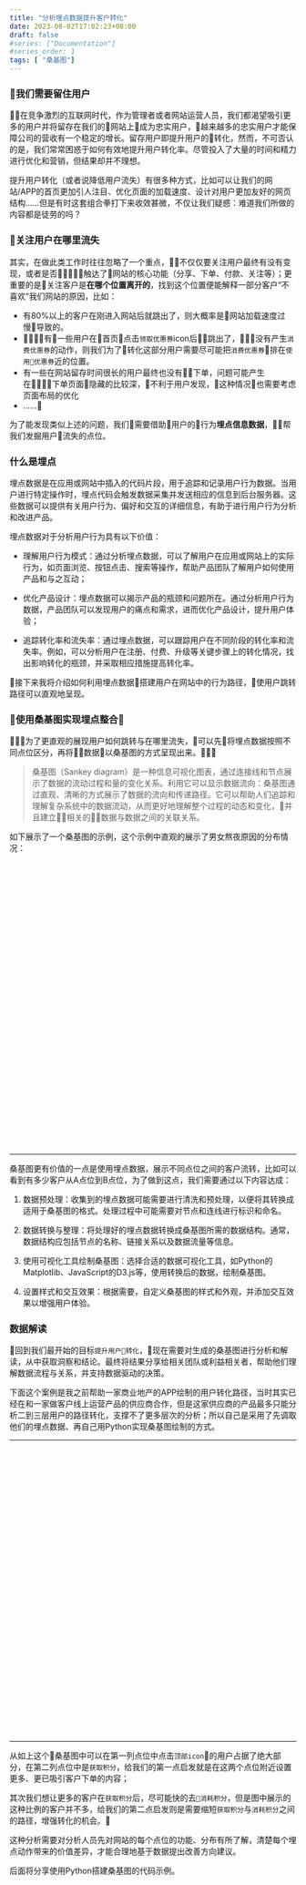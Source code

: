 ```yaml
---
title: "分析埋点数据提升客户转化"
date: 2023-08-02T17:02:23+08:00
draft: false
#series: ["Documentation"]
#series_order: 1
tags: [ "桑基图"]
---
```




### 我们需要留住用户
在竞争激烈的互联网时代，作为管理者或者网站运营人员，我们都渴望吸引更多的用户并将留存在我们的网站上成为忠实用户，越来越多的忠实用户才能保障公司的营收有一个稳定的增长。留存用户即提升用户的转化，然而，不可否认的是，我们常常困惑于如何有效地提升用户转化率。尽管投入了大量的时间和精力进行优化和营销，但结果却并不理想。

提升用户转化（或者说降低用户流失）有很多种方式，比如可以让我们的网站/APP的首页更加引人注目、优化页面的加载速度、设计对用户更加友好的网页结构……但是有时这套组合拳打下来收效甚微，不仅让我们疑惑：难道我们所做的内容都是徒劳的吗？

### 关注用户在哪里流失
其实，在做此类工作时往往忽略了一个重点，不仅仅要关注用户最终有没有变现，或者是否触达了网站的核心功能（分享、下单、付款、关注等）；更重要的是关注客户是**在哪个位置离开的**，找到这个位置便能解释一部分客户“不喜欢”我们网站的原因，比如：
- 有80%以上的客户在刚进入网站后就跳出了，则大概率是网站加载速度过慢导致的。
- 有一些用户在首页点击`领取优惠券`icon后跳出了，没有产生`消费优惠券`的动作，则我们为了转化这部分用户需要尽可能把`消费优惠券`排在`使用优惠券`近的位置。
- 有一些在网站留存时间很长的用户最终也没有下单，问题可能产生在下单页面隐藏的比较深，不利于用户发现，这种情况也需要考虑页面布局的优化
- ……

为了能发现类似上述的问题，我们需要借助用户的行为**埋点信息数据**，帮我们发掘用户流失的点位。

### 什么是埋点
埋点数据是在应用或网站中插入的代码片段，用于追踪和记录用户行为数据。当用户进行特定操作时，埋点代码会触发数据采集并发送相应的信息到后台服务器。这些数据可以提供有关用户行为、偏好和交互的详细信息，有助于进行用户行为分析和改进产品。

埋点数据对于分析用户行为具有以下价值：
- 理解用户行为模式：通过分析埋点数据，可以了解用户在应用或网站上的实际行为，如页面浏览、按钮点击、搜索等操作，帮助产品团队了解用户如何使用产品和与之互动；

- 优化产品设计：埋点数据可以揭示产品的瓶颈和问题所在。通过分析用户行为数据，产品团队可以发现用户的痛点和需求，进而优化产品设计，提升用户体验；

- 追踪转化率和流失率：通过埋点数据，可以跟踪用户在不同阶段的转化率和流失率。例如，可以分析用户在注册、付费、升级等关键步骤上的转化情况，找出影响转化的瓶颈，并采取相应措施提高转化率。

接下来我将介绍如何利用埋点数据搭建用户在网站中的行为路径，使用户跳转路径可以直观地呈现。

### 使用桑基图实现埋点整合
为了更直观的展现用户如何跳转与在哪里流失，可以先将埋点数据按照不同点位区分，再将数据以桑基图的方式呈现出来。

>桑基图（Sankey diagram）是一种信息可视化图表，通过连接线和节点展示了数据的流动过程和量的变化关系。利用它可以显示数据流向：桑基图通过直观、清晰的方式展示了数据的流向和传递路径。它可以帮助人们追踪和理解复杂系统中的数据流动，从而更好地理解整个过程的动态和变化，并且建立相关的数据与数据之间的关联关系。

如下展示了一个桑基图的示例，这个示例中直观的展示了男女熬夜原因的分布情况：



<!DOCTYPE html>
<html>
<head>
    <meta charset="UTF-8">
    <title>Awesome-pyecharts</title>
            <script type="text/javascript" src="https://assets.pyecharts.org/assets/echarts.min.js"></script>

</head>
<body>
    <div id="dc34b65ff4f8476bb4ffb2dee9ff44d3" class="chart-container" style="width:900px; height:500px;"></div>
    <script>
        var chart_dc34b65ff4f8476bb4ffb2dee9ff44d3 = echarts.init(
            document.getElementById('dc34b65ff4f8476bb4ffb2dee9ff44d3'), 'white', {renderer: 'canvas'});
        var option_dc34b65ff4f8476bb4ffb2dee9ff44d3 = {
    "animation": true,
    "animationThreshold": 2000,
    "animationDuration": 1000,
    "animationEasing": "cubicOut",
    "animationDelay": 0,
    "animationDurationUpdate": 300,
    "animationEasingUpdate": "cubicOut",
    "animationDelayUpdate": 0,
    "color": [
        "#c23531",
        "#2f4554",
        "#61a0a8",
        "#d48265",
        "#749f83",
        "#ca8622",
        "#bda29a",
        "#6e7074",
        "#546570",
        "#c4ccd3",
        "#f05b72",
        "#ef5b9c",
        "#f47920",
        "#905a3d",
        "#fab27b",
        "#2a5caa",
        "#444693",
        "#726930",
        "#b2d235",
        "#6d8346",
        "#ac6767",
        "#1d953f",
        "#6950a1",
        "#918597"
    ],
    "series": [
        {
            "type": "sankey",
            "data": [
                {
                    "name": "\u7537"
                },
                {
                    "name": "\u5973"
                },
                {
                    "name": "\u6253\u6e38\u620f"
                },
                {
                    "name": "\u52a0\u73ed"
                },
                {
                    "name": "\u770b\u5267"
                }
            ],
            "links": [
                {
                    "source": "\u7537",
                    "target": "\u6253\u6e38\u620f",
                    "value": 57
                },
                {
                    "source": "\u7537",
                    "target": "\u52a0\u73ed",
                    "value": 13
                },
                {
                    "source": "\u7537",
                    "target": "\u770b\u5267",
                    "value": 30
                },
                {
                    "source": "\u5973",
                    "target": "\u6253\u6e38\u620f",
                    "value": 33
                },
                {
                    "source": "\u5973",
                    "target": "\u52a0\u73ed",
                    "value": 5
                },
                {
                    "source": "\u5973",
                    "target": "\u770b\u5267",
                    "value": 62
                }
            ],
            "left": "5%",
            "top": "5%",
            "right": "20%",
            "bottom": "5%",
            "nodeWidth": 20,
            "nodeGap": 30,
            "nodeAlign": "justify",
            "layoutIteration": 32,
            "orient": "horizontal",
            "draggable": true,
            "focusNodeAdjacency": false,
            "label": {
                "show": true,
                "position": "right",
                "margin": 8
            },
            "lineStyle": {
                "show": true,
                "width": 1,
                "opacity": 0.3,
                "curveness": 0.5,
                "type": "solid",
                "color": "source"
            }
        }
    ],
    "legend": [
        {
            "data": [
                ""
            ],
            "selected": {
                "": true
            },
            "show": true,
            "padding": 5,
            "itemGap": 10,
            "itemWidth": 25,
            "itemHeight": 14
        }
    ],
    "tooltip": {
        "show": true,
        "trigger": "item",
        "triggerOn": "mousemove|click",
        "axisPointer": {
            "type": "line"
        },
        "showContent": true,
        "alwaysShowContent": false,
        "showDelay": 0,
        "hideDelay": 100,
        "textStyle": {
            "fontSize": 14
        },
        "borderWidth": 0,
        "padding": 5
    },
    "title": [
        {
            "text": "\u71ac\u591c\u539f\u56e0\u6851\u57fa\u56fe",
            "padding": 5,
            "itemGap": 10
        }
    ]
};
        chart_dc34b65ff4f8476bb4ffb2dee9ff44d3.setOption(option_dc34b65ff4f8476bb4ffb2dee9ff44d3);
    </script>
</body>
</html>

---

桑基图更有价值的一点是使用埋点数据，展示不同点位之间的客户流转，比如可以看到有多少客户从A点位到B点位，为了做到这点，我们需要通过以下内容达成：
1. 数据预处理：收集到的埋点数据可能需要进行清洗和预处理，以便将其转换成适用于桑基图的格式。处理过程中可能需要对节点和连线进行标识和命名。

2. 数据转换与整理：将处理好的埋点数据转换成桑基图所需的数据结构。通常，数据结构应包括节点的名称、链接关系以及数据流量等信息。

3. 使用可视化工具绘制桑基图：选择合适的数据可视化工具，如Python的Matplotlib、JavaScript的D3.js等，使用转换后的数据，绘制桑基图。

4. 设置样式和交互效果：根据需要，自定义桑基图的样式和外观，并添加交互效果以增强用户体验。

### 数据解读

回到我们最开始的目标`提升用户转化`，现在需要对生成的桑基图进行分析和解读，从中获取洞察和结论。最终将结果分享给相关团队或利益相关者，帮助他们理解数据流程与关系，并支持数据驱动的决策。

下面这个案例是我之前帮助一家商业地产的APP绘制的用户转化路径，当时其实已经在和一家做客户线上运营产品的供应商合作，但是这家供应商的产品最多只能分析二到三层用户的路径转化，支撑不了更多层次的分析；所以自己是采用了先调取他们的埋点数据、再自己用Python实现桑基图绘制的方式。

---
<!DOCTYPE html>
<html>
<head>
    <meta charset="UTF-8">
    <title>Awesome-pyecharts</title>
            <script type="text/javascript" src="https://assets.pyecharts.org/assets/echarts.min.js"></script>

</head>
<body>
    <div id="1b5b864101cb442983391cbd5f62b8f3" class="chart-container" style="width:900px; height:500px;"></div>
    <script>
        var chart_1b5b864101cb442983391cbd5f62b8f3 = echarts.init(
            document.getElementById('1b5b864101cb442983391cbd5f62b8f3'), 'white', {renderer: 'canvas'});
        var option_1b5b864101cb442983391cbd5f62b8f3 = {
    "animation": true,
    "animationThreshold": 2000,
    "animationDuration": 1000,
    "animationEasing": "cubicOut",
    "animationDelay": 0,
    "animationDurationUpdate": 300,
    "animationEasingUpdate": "cubicOut",
    "animationDelayUpdate": 0,
    "color": [
        "#c23531",
        "#2f4554",
        "#61a0a8",
        "#d48265",
        "#749f83",
        "#ca8622",
        "#bda29a",
        "#6e7074",
        "#546570",
        "#c4ccd3",
        "#f05b72",
        "#ef5b9c",
        "#f47920",
        "#905a3d",
        "#fab27b",
        "#2a5caa",
        "#444693",
        "#726930",
        "#b2d235",
        "#6d8346",
        "#ac6767",
        "#1d953f",
        "#6950a1",
        "#918597"
    ],
    "series": [
        {
            "type": "sankey",
            "data": [
                {
                    "name": "\u9996\u9875\u5f39\u7a97"
                },
                {
                    "name": "\u9996\u9875\u4e8c\u697c\u5165\u53e3"
                },
                {
                    "name": "\u9996\u9875banner"
                },
                {
                    "name": "\u9876\u90e8icon"
                },
                {
                    "name": "\u9650\u65f6\u79d2\u6740"
                },
                {
                    "name": "\u7cbe\u9009\u597d\u7269\u63a8\u8350"
                },
                {
                    "name": "\u70ed\u95e8\u5151\u6362\u597d\u793c"
                },
                {
                    "name": "\u670d\u52a1\u7a97icon"
                },
                {
                    "name": "\u5f00\u5c4f"
                },
                {
                    "name": "2_\u626b\u7801"
                },
                {
                    "name": "2_\u83b7\u53d6\u79ef\u5206"
                },
                {
                    "name": "2_\u4e13\u9898\u6d4f\u89c8"
                },
                {
                    "name": "2_\u6d4f\u89c8\u5546\u54c1\u8be6\u60c5\u9875"
                },
                {
                    "name": "2_\u6d88\u8017\u79ef\u5206"
                },
                {
                    "name": "2_push\u63a8\u9001"
                },
                {
                    "name": "2_push点击"
                },
                {
                    "name": "2_\u9886\u53d6\u4f18\u60e0\u5238"
                },
                {
                    "name": "2_\u767b\u5f55"
                },
                {
                    "name": "3_\u8df3\u51fa"
                },
                {
                    "name": "3_\u8d44\u6e90\u4f4d\u70b9\u51fb"
                },
                {
                    "name": "3_push\u63a8\u9001"
                },
                {
                    "name": "3_\u83b7\u53d6\u79ef\u5206"
                },
                {
                    "name": "3_push点击"
                },
                {
                    "name": "3_\u9886\u53d6\u4f18\u60e0\u5238"
                },
                {
                    "name": "3_\u63d0\u4ea4\u8ba2\u5355"
                },
                {
                    "name": "3_\u767b\u5f55"
                },
                {
                    "name": "4_\u8df3\u51fa"
                },
                {
                    "name": "4_\u83b7\u53d6\u79ef\u5206"
                },
                {
                    "name": "4_\u4e13\u9898\u6d4f\u89c8"
                },
                {
                    "name": "4_\u6d4f\u89c8\u5546\u54c1\u8be6\u60c5\u9875"
                },
                {
                    "name": "4_\u6d88\u8017\u79ef\u5206"
                },
                {
                    "name": "4_\u8d44\u6e90\u4f4d\u70b9\u51fb"
                },
                {
                    "name": "4_push\u63a8\u9001"
                },
                {
                    "name": "4_push点击"
                },
                {
                    "name": "4_\u626b\u7801"
                },
                {
                    "name": "4_\u9886\u53d6\u4f18\u60e0\u5238"
                },
                {
                    "name": "4_\u767b\u5f55"
                },
                {
                    "name": "4_\u652f\u4ed8\u8ba2\u5355"
                },
                {
                    "name": "4_\u6838\u9500\u4f18\u60e0\u5238"
                },
                {
                    "name": "5_\u8df3\u51fa"
                },
                {
                    "name": "5_\u8d44\u6e90\u4f4d\u70b9\u51fb"
                },
                {
                    "name": "5_push\u63a8\u9001"
                },
                {
                    "name": "5_\u6d88\u8017\u79ef\u5206"
                },
                {
                    "name": "5_push点击"
                },
                {
                    "name": "5_\u9886\u53d6\u4f18\u60e0\u5238"
                },
                {
                    "name": "5_\u83b7\u53d6\u79ef\u5206"
                },
                {
                    "name": "5_\u6d4f\u89c8\u5546\u54c1\u8be6\u60c5\u9875"
                },
                {
                    "name": "5_\u4e13\u9898\u6d4f\u89c8"
                }
            ],
            "links": [
                {
                    "source": "\u5f00\u5c4f",
                    "target": "2_\u4e13\u9898\u6d4f\u89c8",
                    "value": 4
                },
                {
                    "source": "\u670d\u52a1\u7a97icon",
                    "target": "2_\u6d4f\u89c8\u5546\u54c1\u8be6\u60c5\u9875",
                    "value": 181
                },
                {
                    "source": "\u670d\u52a1\u7a97icon",
                    "target": "2_\u83b7\u53d6\u79ef\u5206",
                    "value": 14
                },
                {
                    "source": "\u670d\u52a1\u7a97icon",
                    "target": "2_\u9886\u53d6\u4f18\u60e0\u5238",
                    "value": 30
                },
                {
                    "source": "\u70ed\u95e8\u5151\u6362\u597d\u793c",
                    "target": "2_\u6d4f\u89c8\u5546\u54c1\u8be6\u60c5\u9875",
                    "value": 43
                },
                {
                    "source": "\u7cbe\u9009\u597d\u7269\u63a8\u8350",
                    "target": "2_\u6d4f\u89c8\u5546\u54c1\u8be6\u60c5\u9875",
                    "value": 44
                },
                {
                    "source": "\u9650\u65f6\u79d2\u6740",
                    "target": "2_\u6d4f\u89c8\u5546\u54c1\u8be6\u60c5\u9875",
                    "value": 15
                },
                {
                    "source": "\u9876\u90e8icon",
                    "target": "2_push点击",
                    "value": 13
                },
                {
                    "source": "\u9876\u90e8icon",
                    "target": "2_push\u63a8\u9001",
                    "value": 141
                },
                {
                    "source": "\u9876\u90e8icon",
                    "target": "2_\u626b\u7801",
                    "value": 12
                },
                {
                    "source": "\u9876\u90e8icon",
                    "target": "2_\u6d4f\u89c8\u5546\u54c1\u8be6\u60c5\u9875",
                    "value": 9
                },
                {
                    "source": "\u9876\u90e8icon",
                    "target": "2_\u6d88\u8017\u79ef\u5206",
                    "value": 37
                },
                {
                    "source": "\u9876\u90e8icon",
                    "target": "2_\u767b\u5f55",
                    "value": 21
                },
                {
                    "source": "\u9876\u90e8icon",
                    "target": "2_\u83b7\u53d6\u79ef\u5206",
                    "value": 637
                },
                {
                    "source": "\u9876\u90e8icon",
                    "target": "2_\u9886\u53d6\u4f18\u60e0\u5238",
                    "value": 5
                },
                {
                    "source": "\u9996\u9875banner",
                    "target": "2_\u6d4f\u89c8\u5546\u54c1\u8be6\u60c5\u9875",
                    "value": 13
                },
                {
                    "source": "\u9996\u9875\u4e8c\u697c\u5165\u53e3",
                    "target": "2_\u4e13\u9898\u6d4f\u89c8",
                    "value": 14
                },
                {
                    "source": "\u9996\u9875\u5f39\u7a97",
                    "target": "2_\u626b\u7801",
                    "value": 6
                },
                {
                    "source": "\u9996\u9875\u5f39\u7a97",
                    "target": "2_\u83b7\u53d6\u79ef\u5206",
                    "value": 14
                },
                {
                    "source": "2_\u4e13\u9898\u6d4f\u89c8",
                    "target": "3_\u8d44\u6e90\u4f4d\u70b9\u51fb",
                    "value": 10
                },
                {
                    "source": "2_\u4e13\u9898\u6d4f\u89c8",
                    "target": "3_\u8df3\u51fa",
                    "value": 8
                },
                {
                    "source": "2_push点击",
                    "target": "3_\u8d44\u6e90\u4f4d\u70b9\u51fb",
                    "value": 13
                },
                {
                    "source": "2_push\u63a8\u9001",
                    "target": "3_push点击",
                    "value": 16
                },
                {
                    "source": "2_push\u63a8\u9001",
                    "target": "3_\u83b7\u53d6\u79ef\u5206",
                    "value": 7
                },
                {
                    "source": "2_push\u63a8\u9001",
                    "target": "3_\u8d44\u6e90\u4f4d\u70b9\u51fb",
                    "value": 106
                },
                {
                    "source": "2_push\u63a8\u9001",
                    "target": "3_\u8df3\u51fa",
                    "value": 12
                },
                {
                    "source": "2_\u626b\u7801",
                    "target": "3_\u83b7\u53d6\u79ef\u5206",
                    "value": 4
                },
                {
                    "source": "2_\u626b\u7801",
                    "target": "3_\u8d44\u6e90\u4f4d\u70b9\u51fb",
                    "value": 8
                },
                {
                    "source": "2_\u626b\u7801",
                    "target": "3_\u8df3\u51fa",
                    "value": 6
                },
                {
                    "source": "2_\u6d4f\u89c8\u5546\u54c1\u8be6\u60c5\u9875",
                    "target": "3_\u63d0\u4ea4\u8ba2\u5355",
                    "value": 16
                },
                {
                    "source": "2_\u6d4f\u89c8\u5546\u54c1\u8be6\u60c5\u9875",
                    "target": "3_\u767b\u5f55",
                    "value": 4
                },
                {
                    "source": "2_\u6d4f\u89c8\u5546\u54c1\u8be6\u60c5\u9875",
                    "target": "3_\u8d44\u6e90\u4f4d\u70b9\u51fb",
                    "value": 240
                },
                {
                    "source": "2_\u6d4f\u89c8\u5546\u54c1\u8be6\u60c5\u9875",
                    "target": "3_\u8df3\u51fa",
                    "value": 22
                },
                {
                    "source": "2_\u6d4f\u89c8\u5546\u54c1\u8be6\u60c5\u9875",
                    "target": "3_\u9886\u53d6\u4f18\u60e0\u5238",
                    "value": 23
                },
                {
                    "source": "2_\u6d88\u8017\u79ef\u5206",
                    "target": "3_push\u63a8\u9001",
                    "value": 6
                },
                {
                    "source": "2_\u6d88\u8017\u79ef\u5206",
                    "target": "3_\u8d44\u6e90\u4f4d\u70b9\u51fb",
                    "value": 20
                },
                {
                    "source": "2_\u6d88\u8017\u79ef\u5206",
                    "target": "3_\u8df3\u51fa",
                    "value": 11
                },
                {
                    "source": "2_\u767b\u5f55",
                    "target": "3_\u8d44\u6e90\u4f4d\u70b9\u51fb",
                    "value": 13
                },
                {
                    "source": "2_\u767b\u5f55",
                    "target": "3_\u8df3\u51fa",
                    "value": 8
                },
                {
                    "source": "2_\u83b7\u53d6\u79ef\u5206",
                    "target": "3_push点击",
                    "value": 4
                },
                {
                    "source": "2_\u83b7\u53d6\u79ef\u5206",
                    "target": "3_push\u63a8\u9001",
                    "value": 110
                },
                {
                    "source": "2_\u83b7\u53d6\u79ef\u5206",
                    "target": "3_\u8d44\u6e90\u4f4d\u70b9\u51fb",
                    "value": 499
                },
                {
                    "source": "2_\u83b7\u53d6\u79ef\u5206",
                    "target": "3_\u8df3\u51fa",
                    "value": 46
                },
                {
                    "source": "2_\u83b7\u53d6\u79ef\u5206",
                    "target": "3_\u9886\u53d6\u4f18\u60e0\u5238",
                    "value": 6
                },
                {
                    "source": "2_\u9886\u53d6\u4f18\u60e0\u5238",
                    "target": "3_\u83b7\u53d6\u79ef\u5206",
                    "value": 4
                },
                {
                    "source": "2_\u9886\u53d6\u4f18\u60e0\u5238",
                    "target": "3_\u8d44\u6e90\u4f4d\u70b9\u51fb",
                    "value": 23
                },
                {
                    "source": "2_\u9886\u53d6\u4f18\u60e0\u5238",
                    "target": "3_\u8df3\u51fa",
                    "value": 8
                },
                {
                    "source": "3_push点击",
                    "target": "4_push\u63a8\u9001",
                    "value": 8
                },
                {
                    "source": "3_push点击",
                    "target": "4_\u83b7\u53d6\u79ef\u5206",
                    "value": 4
                },
                {
                    "source": "3_push点击",
                    "target": "4_\u8d44\u6e90\u4f4d\u70b9\u51fb",
                    "value": 8
                },
                {
                    "source": "3_push\u63a8\u9001",
                    "target": "4_push点击",
                    "value": 6
                },
                {
                    "source": "3_push\u63a8\u9001",
                    "target": "4_\u626b\u7801",
                    "value": 5
                },
                {
                    "source": "3_push\u63a8\u9001",
                    "target": "4_\u83b7\u53d6\u79ef\u5206",
                    "value": 7
                },
                {
                    "source": "3_push\u63a8\u9001",
                    "target": "4_\u8d44\u6e90\u4f4d\u70b9\u51fb",
                    "value": 90
                },
                {
                    "source": "3_push\u63a8\u9001",
                    "target": "4_\u8df3\u51fa",
                    "value": 8
                },
                {
                    "source": "3_\u63d0\u4ea4\u8ba2\u5355",
                    "target": "4_\u652f\u4ed8\u8ba2\u5355",
                    "value": 10
                },
                {
                    "source": "3_\u63d0\u4ea4\u8ba2\u5355",
                    "target": "4_\u6d88\u8017\u79ef\u5206",
                    "value": 6
                },
                {
                    "source": "3_\u767b\u5f55",
                    "target": "4_\u8d44\u6e90\u4f4d\u70b9\u51fb",
                    "value": 4
                },
                {
                    "source": "3_\u83b7\u53d6\u79ef\u5206",
                    "target": "4_push\u63a8\u9001",
                    "value": 7
                },
                {
                    "source": "3_\u83b7\u53d6\u79ef\u5206",
                    "target": "4_\u8d44\u6e90\u4f4d\u70b9\u51fb",
                    "value": 8
                },
                {
                    "source": "3_\u8d44\u6e90\u4f4d\u70b9\u51fb",
                    "target": "4_\u4e13\u9898\u6d4f\u89c8",
                    "value": 11
                },
                {
                    "source": "3_\u8d44\u6e90\u4f4d\u70b9\u51fb",
                    "target": "4_push点击",
                    "value": 14
                },
                {
                    "source": "3_\u8d44\u6e90\u4f4d\u70b9\u51fb",
                    "target": "4_push\u63a8\u9001",
                    "value": 85
                },
                {
                    "source": "3_\u8d44\u6e90\u4f4d\u70b9\u51fb",
                    "target": "4_\u626b\u7801",
                    "value": 17
                },
                {
                    "source": "3_\u8d44\u6e90\u4f4d\u70b9\u51fb",
                    "target": "4_\u6d4f\u89c8\u5546\u54c1\u8be6\u60c5\u9875",
                    "value": 236
                },
                {
                    "source": "3_\u8d44\u6e90\u4f4d\u70b9\u51fb",
                    "target": "4_\u6d88\u8017\u79ef\u5206",
                    "value": 53
                },
                {
                    "source": "3_\u8d44\u6e90\u4f4d\u70b9\u51fb",
                    "target": "4_\u767b\u5f55",
                    "value": 26
                },
                {
                    "source": "3_\u8d44\u6e90\u4f4d\u70b9\u51fb",
                    "target": "4_\u83b7\u53d6\u79ef\u5206",
                    "value": 377
                },
                {
                    "source": "3_\u8d44\u6e90\u4f4d\u70b9\u51fb",
                    "target": "4_\u8df3\u51fa",
                    "value": 98
                },
                {
                    "source": "3_\u8d44\u6e90\u4f4d\u70b9\u51fb",
                    "target": "4_\u9886\u53d6\u4f18\u60e0\u5238",
                    "value": 15
                },
                {
                    "source": "3_\u8df3\u51fa",
                    "target": "4_\u8df3\u51fa",
                    "value": 121
                },
                {
                    "source": "3_\u9886\u53d6\u4f18\u60e0\u5238",
                    "target": "4_\u6838\u9500\u4f18\u60e0\u5238",
                    "value": 13
                },
                {
                    "source": "3_\u9886\u53d6\u4f18\u60e0\u5238",
                    "target": "4_\u8d44\u6e90\u4f4d\u70b9\u51fb",
                    "value": 16
                },
                {
                    "source": "4_\u4e13\u9898\u6d4f\u89c8",
                    "target": "5_\u8d44\u6e90\u4f4d\u70b9\u51fb",
                    "value": 11
                },
                {
                    "source": "4_push点击",
                    "target": "5_push\u63a8\u9001",
                    "value": 6
                },
                {
                    "source": "4_push点击",
                    "target": "5_\u8d44\u6e90\u4f4d\u70b9\u51fb",
                    "value": 14
                },
                {
                    "source": "4_push\u63a8\u9001",
                    "target": "5_push点击",
                    "value": 16
                },
                {
                    "source": "4_push\u63a8\u9001",
                    "target": "5_\u83b7\u53d6\u79ef\u5206",
                    "value": 4
                },
                {
                    "source": "4_push\u63a8\u9001",
                    "target": "5_\u8d44\u6e90\u4f4d\u70b9\u51fb",
                    "value": 75
                },
                {
                    "source": "4_push\u63a8\u9001",
                    "target": "5_\u8df3\u51fa",
                    "value": 5
                },
                {
                    "source": "4_\u626b\u7801",
                    "target": "5_\u83b7\u53d6\u79ef\u5206",
                    "value": 13
                },
                {
                    "source": "4_\u626b\u7801",
                    "target": "5_\u8d44\u6e90\u4f4d\u70b9\u51fb",
                    "value": 9
                },
                {
                    "source": "4_\u652f\u4ed8\u8ba2\u5355",
                    "target": "5_\u8d44\u6e90\u4f4d\u70b9\u51fb",
                    "value": 10
                },
                {
                    "source": "4_\u6838\u9500\u4f18\u60e0\u5238",
                    "target": "5_\u8d44\u6e90\u4f4d\u70b9\u51fb",
                    "value": 13
                },
                {
                    "source": "4_\u6d4f\u89c8\u5546\u54c1\u8be6\u60c5\u9875",
                    "target": "5_\u83b7\u53d6\u79ef\u5206",
                    "value": 12
                },
                {
                    "source": "4_\u6d4f\u89c8\u5546\u54c1\u8be6\u60c5\u9875",
                    "target": "5_\u8d44\u6e90\u4f4d\u70b9\u51fb",
                    "value": 204
                },
                {
                    "source": "4_\u6d4f\u89c8\u5546\u54c1\u8be6\u60c5\u9875",
                    "target": "5_\u8df3\u51fa",
                    "value": 11
                },
                {
                    "source": "4_\u6d4f\u89c8\u5546\u54c1\u8be6\u60c5\u9875",
                    "target": "5_\u9886\u53d6\u4f18\u60e0\u5238",
                    "value": 9
                },
                {
                    "source": "4_\u6d88\u8017\u79ef\u5206",
                    "target": "5_\u83b7\u53d6\u79ef\u5206",
                    "value": 5
                },
                {
                    "source": "4_\u6d88\u8017\u79ef\u5206",
                    "target": "5_\u8d44\u6e90\u4f4d\u70b9\u51fb",
                    "value": 46
                },
                {
                    "source": "4_\u6d88\u8017\u79ef\u5206",
                    "target": "5_\u8df3\u51fa",
                    "value": 8
                },
                {
                    "source": "4_\u767b\u5f55",
                    "target": "5_\u8d44\u6e90\u4f4d\u70b9\u51fb",
                    "value": 22
                },
                {
                    "source": "4_\u767b\u5f55",
                    "target": "5_\u8df3\u51fa",
                    "value": 4
                },
                {
                    "source": "4_\u83b7\u53d6\u79ef\u5206",
                    "target": "5_push点击",
                    "value": 9
                },
                {
                    "source": "4_\u83b7\u53d6\u79ef\u5206",
                    "target": "5_push\u63a8\u9001",
                    "value": 36
                },
                {
                    "source": "4_\u83b7\u53d6\u79ef\u5206",
                    "target": "5_\u6d4f\u89c8\u5546\u54c1\u8be6\u60c5\u9875",
                    "value": 7
                },
                {
                    "source": "4_\u83b7\u53d6\u79ef\u5206",
                    "target": "5_\u6d88\u8017\u79ef\u5206",
                    "value": 4
                },
                {
                    "source": "4_\u83b7\u53d6\u79ef\u5206",
                    "target": "5_\u8d44\u6e90\u4f4d\u70b9\u51fb",
                    "value": 314
                },
                {
                    "source": "4_\u83b7\u53d6\u79ef\u5206",
                    "target": "5_\u8df3\u51fa",
                    "value": 18
                },
                {
                    "source": "4_\u8d44\u6e90\u4f4d\u70b9\u51fb",
                    "target": "5_\u4e13\u9898\u6d4f\u89c8",
                    "value": 6
                },
                {
                    "source": "4_\u8d44\u6e90\u4f4d\u70b9\u51fb",
                    "target": "5_push\u63a8\u9001",
                    "value": 28
                },
                {
                    "source": "4_\u8d44\u6e90\u4f4d\u70b9\u51fb",
                    "target": "5_\u6d4f\u89c8\u5546\u54c1\u8be6\u60c5\u9875",
                    "value": 12
                },
                {
                    "source": "4_\u8d44\u6e90\u4f4d\u70b9\u51fb",
                    "target": "5_\u6d88\u8017\u79ef\u5206",
                    "value": 19
                },
                {
                    "source": "4_\u8d44\u6e90\u4f4d\u70b9\u51fb",
                    "target": "5_\u83b7\u53d6\u79ef\u5206",
                    "value": 43
                },
                {
                    "source": "4_\u8d44\u6e90\u4f4d\u70b9\u51fb",
                    "target": "5_\u8df3\u51fa",
                    "value": 13
                },
                {
                    "source": "4_\u8d44\u6e90\u4f4d\u70b9\u51fb",
                    "target": "5_\u9886\u53d6\u4f18\u60e0\u5238",
                    "value": 5
                },
                {
                    "source": "4_\u8df3\u51fa",
                    "target": "5_\u8df3\u51fa",
                    "value": 227
                },
                {
                    "source": "4_\u9886\u53d6\u4f18\u60e0\u5238",
                    "target": "5_\u8d44\u6e90\u4f4d\u70b9\u51fb",
                    "value": 15
                }
            ],
            "left": "5%",
            "top": "5%",
            "right": "20%",
            "bottom": "5%",
            "nodeWidth": 20,
            "nodeGap": 15,
            "nodeAlign": "justify",
            "layoutIteration": 32,
            "orient": "horizontal",
            "draggable": true,
            "focusNodeAdjacency": false,
            "label": {
                "show": true,
                "position": "right",
                "margin": 8
            },
            "lineStyle": {
                "show": true,
                "width": 1,
                "opacity": 0.3,
                "curveness": 0.5,
                "type": "solid",
                "color": "source"
            }
        }
    ],
    "legend": [
        {
            "data": [
                ""
            ],
            "selected": {
                "": true
            },
            "show": true,
            "padding": 5,
            "itemGap": 10,
            "itemWidth": 25,
            "itemHeight": 14
        }
    ],
    "tooltip": {
        "show": true,
        "trigger": "item",
        "triggerOn": "mousemove|click",
        "axisPointer": {
            "type": "line"
        },
        "showContent": true,
        "alwaysShowContent": false,
        "showDelay": 0,
        "hideDelay": 100,
        "textStyle": {
            "fontSize": 14
        },
        "borderWidth": 0,
        "padding": 5
    },
    "title": [
        {
            "padding": 5,
            "itemGap": 10
        }
    ]
};
        chart_1b5b864101cb442983391cbd5f62b8f3.setOption(option_1b5b864101cb442983391cbd5f62b8f3);
    </script>
</body>
</html>

---
从如上这个桑基图中可以在第一列点位中点击`顶部icon`的用户占据了绝大部分，在第二列点位中是`获取积分`，给我们的第一点启发就是在这两个点位附近设置更多、更已吸引客户下单的内容；

其次我们想让更多的客户在`获取积分`后，尽可能快的去`消耗积分`，但是图中展示的这种比例的客户并不多，给我们的第二点启发则是需要缩短`获取积分`与`消耗积分`之间的路径，增强转化的机会。

这种分析需要对分析人员先对网站的每个点位的功能、分布有所了解，清楚每个埋点动作带来的价值差异，才能合理地基于数据提出改善方向建议。

后面将分享使用Python搭建桑基图的代码示例。










